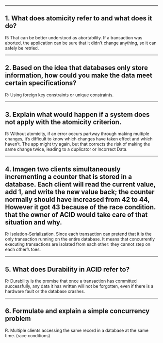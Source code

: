 ***
## 1. What does atomicity refer to and what does it do?

R: That can be better understood as abortability. If a transaction was aborted, the application can be sure that it didn't change anything, so it can safely be retried.


***

## 2. Based on the idea that databases only store information, how could you make the data meet certain specifications?
R: Using foreign key constraints or unique constraints.

 
***

## 3. Explain what would happen if a system does not apply with the atomicity criterion.

R: Without atomicity, if an error occurs partway through making multiple changes, it’s difficult to know which changes have taken effect and which haven’t. The app might try again, but that corrects the risk of making the same change twice, leading to a duplicator or Incorrect Data.

***


## 4. Imagen two clients simultaneously incrementing a counter that is stored in a database. Each client will read the current value, add 1, and write the new value back; the counter normally should have increased from 42 to 44, However it got 43 because of the race condition. that the owner of ACID would take care of that situation and why. 

R: Isolation-Serialization.
Since each transaction can pretend that it is the only transaction running on the entire database. It means that concurrently executing transactions are isolated from each other: they cannot step on each other’s toes.

***

## 5. What does Durability in ACID refer to?

R: Durability is the promise that once a transaction has committed successfully, any data it has written will not be forgotten, even if there is a hardware fault or the database crashes.

***

## 6. Formulate and explain a simple concurrency problem

R. Multiple clients accessing the same record in a database at the same time. (race conditions)

